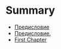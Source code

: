 # Summary

* [Предисловие](README.md)
* [Предисловие.](00_introduction.md)
* [First Chapter](chapter1.md)

